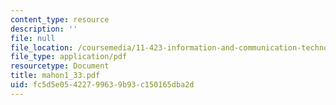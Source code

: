 ```yaml
---
content_type: resource
description: ''
file: null
file_location: /coursemedia/11-423-information-and-communication-technologies-in-community-development-spring-2004/fc5d5e05422799639b93c150165dba2d_mahon1_33.pdf
file_type: application/pdf
resourcetype: Document
title: mahon1_33.pdf
uid: fc5d5e05-4227-9963-9b93-c150165dba2d
---
```

